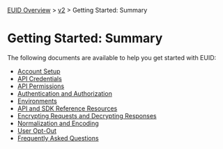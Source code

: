 [EUID Overview](../../../README.md) > [v2](../summary-doc-v2.md) > Getting Started: Summary

# Getting Started: Summary

The following documents are available to help you get started with EUID:

- [Account Setup](gs-account-setup.md)
- [API Credentials](gs-credentials.md)
- [API Permissions](gs-permissions.md)
- [Authentication and Authorization](gs-auth.md)
- [Environments](gs-environments.md)
- [API and SDK Reference Resources](gs-api-using.md)
- [Encrypting Requests and Decrypting Responses](gs-encryption-decryption.md)
- [Normalization and Encoding](gs-normalization-encoding.md)
- [User Opt-Out](gs-opt-out.md)
- [Frequently Asked Questions](gs-faqs.md)
